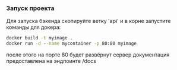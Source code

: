 ### Запуск проекта

Для запуска бэкенда скопируйте ветку 'api' и в корне запустите команды для докера:

```cmd
docker build -t myimage .
docker run -d --name mycontainer -p 80:80 myimage
```

после этого на порте 80 будет развёрнут сервер документация предоставлена на эндпоинте /docs